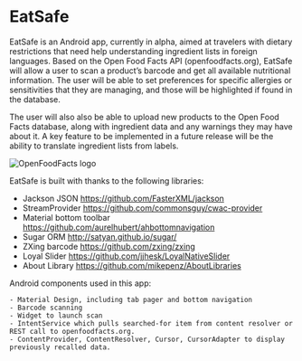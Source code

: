 # EatSafe
EatSafe is an Android app, currently in alpha, aimed at travelers with dietary restrictions that need help understanding ingredient lists in foreign languages. Based on the Open Food Facts API (openfoodfacts.org), EatSafe will allow a user to scan a product’s barcode and get all available nutritional information. The user will be able to set preferences for specific allergies or sensitivities that they are managing, and those will be highlighted if found in the database.

The user will also also be able to upload new products to the Open Food Facts database, along with ingredient data and any warnings they may have about it. A key feature to be implemented in a future release will be the ability to translate ingredient lists from labels.

![OpenFoodFacts logo](https://upload.wikimedia.org/wikipedia/commons/7/75/Open_Food_Facts_logo.svg)

EatSafe is built with thanks to the following libraries:

  - Jackson JSON https://github.com/FasterXML/jackson
  - StreamProvider https://github.com/commonsguy/cwac-provider
  - Material bottom toolbar https://github.com/aurelhubert/ahbottomnavigation
  - Sugar ORM  http://satyan.github.io/sugar/
  - ZXing barcode https://github.com/zxing/zxing
  - Loyal Slider  https://github.com/jjhesk/LoyalNativeSlider
  - About Library  https://github.com/mikepenz/AboutLibraries
  
  Android components used in this app:
  
    - Material Design, including tab pager and bottom navigation
    - Barcode scanning
    - Widget to launch scan
    - IntentService which pulls searched-for item from content resolver or REST call to openfoodfacts.org.
    - ContentProvider, ContentResolver, Cursor, CursorAdapter to display previously recalled data.
